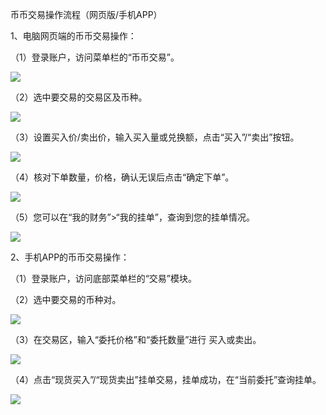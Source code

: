 币币交易操作流程（网页版/手机APP）

1、电脑网页端的币币交易操作：

（1）登录账户，访问菜单栏的“币币交易”。

![](https://gateimg.opencoding.com/help/jpg/bbjy_1.01.jpg)

（2）选中要交易的交易区及币种。

![](https://gateimg.opencoding.com/help/jpg/bbjy_1.02.jpg)

（3）设置买入价/卖出价，输入买入量或兑换额，点击“买入”/“卖出”按钮。

![](https://gateimg.opencoding.com/help/jpg/bbjy_1.03.jpg)

（4）核对下单数量，价格，确认无误后点击“确定下单”。

![](https://gateimg.opencoding.com/help/jpg/bbjy_1.04_1.jpg)

（5）您可以在“我的财务”>“我的挂单”，查询到您的挂单情况。

![](https://gateimg.opencoding.com/help/jpg/bbjy_1.05.jpg)

2、手机APP的币币交易操作：

（1）登录账户，访问底部菜单栏的“交易”模块。

（2）选中要交易的币种对。

![](https://gateimg.opencoding.com/help/jpg/bbjy_1.06.png)

（3）在交易区，输入“委托价格”和“委托数量”进行 买入或卖出。

![](https://gateimg.opencoding.com/help/jpg/bbjy_1.10.png)

（4）点击“现货买入”/“现货卖出”挂单交易，挂单成功，在“当前委托”查询挂单。

![](https://gateimg.opencoding.com/help/jpg/bbjy_1.11.png)